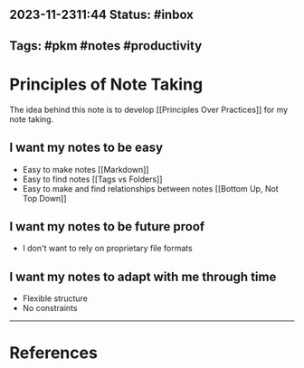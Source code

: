 2023-11-2311:44
Status: #inbox
---
Tags: #pkm #notes #productivity
---

# Principles of Note Taking

The idea behind this note is to develop [[Principles Over Practices]] for my note taking.

## I want my notes to be **easy**

- Easy to make notes [[Markdown]]
- Easy to find notes [[Tags vs Folders]]
- Easy to make and find relationships between notes [[Bottom Up, Not Top Down]]

## I want my notes to be future proof

- I don't want to rely on proprietary file formats


## I want my notes to adapt with me through time

- Flexible structure
- No constraints 

---
# References